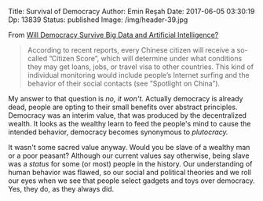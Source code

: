 Title: Survival of Democracy
Author: Emin Reşah
Date:  2017-06-05 03:30:19
Dp: 13839
Status: published
Image: /img/header-39.jpg

From [Will Democracy Survive Big Data and Artificial Intelligence?][article]

> According to recent reports, every Chinese citizen will receive a so-called
> ”Citizen Score”, which will determine under what conditions they may get loans,
> jobs, or travel visa to other countries. This kind of individual monitoring
> would include people’s Internet surfing and the behavior of their social
> contacts (see ”Spotlight on China”).


My answer to that question is *no, it won't.* Actually democracy is already
dead, people are opting to their small benefits over abstract principles.
Democracy was an interim value, that was produced by the decentralized wealth.
It looks as the wealthy learn to feed the people's mind to cause the intended
behavior, democracy becomes synonymous to *plutocracy.*

It wasn't some sacred value anyway. Would you be slave of a wealthy man or a
poor peasant? Although our current values say otherwise, being slave was a
*status* for some (or most) people in the history. Our understanding of human
behavior was flawed, so our social and political theories and we roll our eyes
when we see that people select gadgets and toys over democracy. Yes, they do, as
they always did.

[article]: http://ift.tt/2kVZiqR

